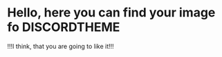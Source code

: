 # Hello, here you can find your image fo DISCORDTHEME
  !!!I think, that you are going to like it!!!
